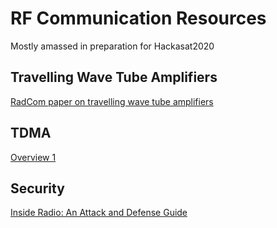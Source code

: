 # RF Communication Resources

Mostly amassed in preparation for Hackasat2020

## Travelling Wave Tube Amplifiers

[RadCom paper on travelling wave tube amplifiers](r-type.org/articles/art-030.htm)

## TDMA

[Overview 1](satstig.com/vsat-equipment/tdma-explanation.htm)

## Security

[Inside Radio: An Attack and Defense Guide](drive.google.com/file/d/1joJsGEu1tT_EjqKgDR14Q8TsisVo3EEp/view)